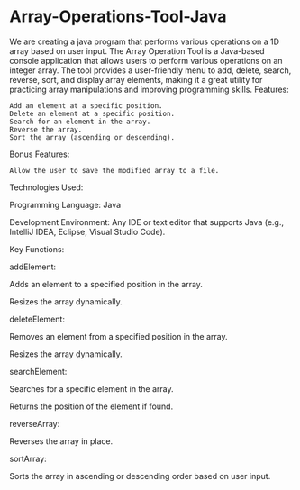 # Array-Operations-Tool-Java
We are creating a java program that performs various operations on a 1D array based on user input.
The Array Operation Tool is a Java-based console application that allows users to perform various operations on an integer array. The tool provides a user-friendly menu to add, delete, search, reverse, sort, and display array elements, making it a great utility for practicing array manipulations and improving programming skills.
Features:

    Add an element at a specific position.
    Delete an element at a specific position.
    Search for an element in the array.
    Reverse the array.
    Sort the array (ascending or descending).

Bonus Features:

    Allow the user to save the modified array to a file.

Technologies Used:

Programming Language: Java

Development Environment: Any IDE or text editor that supports Java (e.g., IntelliJ IDEA, Eclipse, Visual Studio Code).

Key Functions:

addElement:

Adds an element to a specified position in the array.

Resizes the array dynamically.

deleteElement:

Removes an element from a specified position in the array.

Resizes the array dynamically.

searchElement:

Searches for a specific element in the array.

Returns the position of the element if found.

reverseArray:

Reverses the array in place.

sortArray:

Sorts the array in ascending or descending order based on user input.

